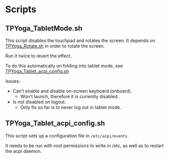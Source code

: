 Scripts
=======

TPYoga_TabletMode.sh
--------------------
This script disables the touchpad and rotates the screen.
It depends on [TPYoga_Rotate.sh](./TPYoga_Rotate.md) in order to rotate the screen.

Run it twice to revert the effect.

To do this automatically on folding into tablet mode, see [TPYoga_Tablet_acpi_config.sh](#TPYoga_Tablet_acpi_config.sh)

Issues:

* Can't enable and disable on-screen keyboard (onboard).
  - Won't launch, therefore it is currently disabled.
* Is not disabled on logout.
  - Only fix so far is to never log out in tablet mode.

TPYoga_Tablet_acpi_config.sh
----------------------------
This script sets up a configuration file in `/etc/acpi/events`.

It needs to be run with root permissions to write in /etc, as well as to restart the acpi daemon.
